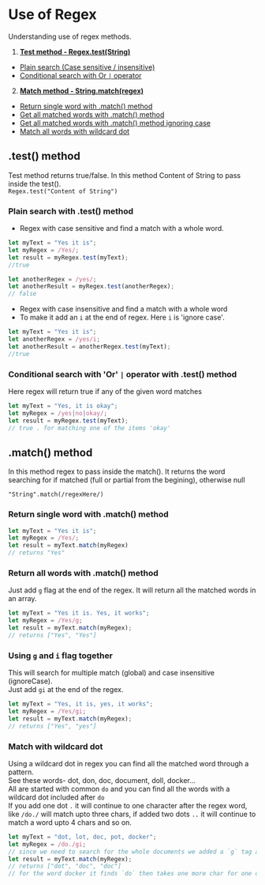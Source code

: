 # Use of Regex
Understanding use of regex methods.

1. **[Test method - Regex.test(String)](#test-method)**
  * [Plain search (Case sensitive / insensitive)](#plain-search-with-test-method)
  * [Conditional search with Or `|` operator](#conditional-search-with-or--operator-with-test-method)
2. **[Match method - String.match(regex)](#match-method)**
  * [Return single word with .match() method](#return-single-word-with-match-method)
  * [Get all matched words with .match() method](#retrun-all-words-with-match-method)
  * [Get all matched words with .match() method ignoring case](#using-g-and-i-flag-together)
  * [Match all words with wildcard dot](#match-with-wildcard-dot)



## .test() method
Test method returns true/false.
In this method Content of String to pass inside the test().  
`Regex.test("Content of String")` 

### Plain search with .test() method
* Regex with case sensitive and find a match with a whole word.

```javascript
let myText = "Yes it is";
let myRegex = /Yes/;
let result = myRegex.test(myText);
//true

let anotherRegex = /yes/;
let anotherResult = myRegex.test(anotherRegex);
// false
```
* Regex with case insensitive and find a match with a whole word
* To make it add an `i` at the end of regex. Here `i` is 'ignore case'.

```javascript
let myText = "Yes it is";
let anotherRegex = /yes/i;
let anotherResult = anotherRegex.test(myText);
//true
```

### Conditional search with 'Or' `|` operator with .test() method
Here regex will return true if any of the given word matches

```javascript
let myText = "Yes, it is okay";
let myRegex = /yes|no|okay/;
let result = myRegex.test(myText);
// true . for matching one of the items 'okay'

```


## .match() method
In this method regex to pass inside the match(). It returns the word searching for if matched (full or partial from the begining), otherwise null

`"String".match(/regexHere/)`
### Return single word with .match() method
```javascript
let myText = "Yes it is";
let myRegex = /Yes/;
let result = myText.match(myRegex)
// returns "Yes"

```
### Return all words with .match() method
Just add `g` flag at the end of the regex. It will return all the matched words in an array.

```javascript
let myText = "Yes it is. Yes, it works";
let myRegex = /Yes/g;
let result = myText.match(myRegex);
// returns ["Yes", "Yes"]
```

### Using `g` and `i` flag together
This will search for multiple match (global) and case insensitive (ignoreCase). <br>
Just add `gi` at the end of the regex.

```javascript
let myText = "Yes, it is, yes, it works";
let myRegex = /Yes/gi;
let result = myText.match(myRegex);
// returns ["Yes", "yes"]
```
### Match with wildcard dot
Using a wildcard dot in regex you can find all the matched word through a pattern. <br>
See these words- dot, don, doc, document, doll, docker... <br>
All are started with common `do` and you can find all the words with a wildcard dot included after `do`<br>
If you add one dot `.` it will continue to one character after the regex word, like `/do./`  will match upto three chars, if added two dots `..` it will continue to match a word upto 4 chars and so on. 

```javascript
let myText = "dot, lot, doc, pot, docker";
let myRegex = /do./gi; 
// since we need to search for the whole documents we added a `g` tag and then we wanted to match any case with `i` tag
let result = myText.match(myRegex);
// returns ["dot", "doc", "doc"] 
// for the word docker it finds `do` then takes one more char for one dot `.` so it takes `doc` from docker
```
